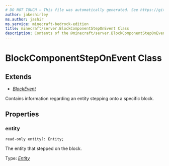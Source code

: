 ```yaml
---
# DO NOT TOUCH — This file was automatically generated. See https://github.com/mojang/minecraftapidocsgenerator to modify descriptions, examples, etc.
author: jakeshirley
ms.author: jashir
ms.service: minecraft-bedrock-edition
title: minecraft/server.BlockComponentStepOnEvent Class
description: Contents of the @minecraft/server.BlockComponentStepOnEvent class.
---
```

# BlockComponentStepOnEvent Class

## Extends
- [*BlockEvent*](BlockEvent.md)

Contains information regarding an entity stepping onto a specific block.

## Properties

### **entity**
`read-only entity?: Entity;`

The entity that stepped on the block.

Type: [*Entity*](Entity.md)
